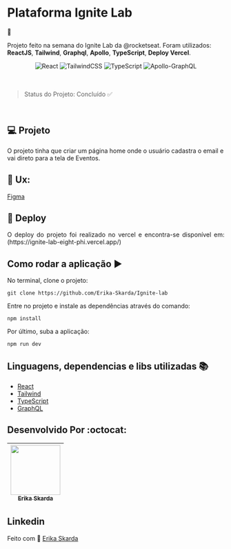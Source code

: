 # Plataforma Ignite Lab
 :rocket:

Projeto feito na semana do Ignite Lab da @rocketseat.
 Foram utilizados:  **ReactJS**,  **Tailwind**,  **Graphql**,  **Apollo**,  **TypeScript**,  **Deploy Vercel**.

<div align="center">
 <img alt="React" src="https://img.shields.io/badge/react-%2320232a.svg?style=for-the-badge&logo=react&logoColor=%2361DAFB"/>
 <img alt="TailwindCSS" src="https://img.shields.io/badge/tailwindcss-%2338B2AC.svg?style=for-the-badge&logo=tailwind-css&logoColor=white"/>
 <img alt="TypeScript" src="https://img.shields.io/badge/typescript-%23007ACC.svg?style=for-the-badge&logo=typescript&logoColor=white"/>
  <img alt="Apollo-GraphQL" src="https://img.shields.io/badge/-ApolloGraphQL-311C87?style=for-the-badge&logo=apollo-graphql"/>
</div>
</br>
<!-- <div align="center">
    <img alt="move.it" title="move.it" src="https://repository-images.githubusercontent.com/359263816/763c0a80-a07b-11eb-8c1e-753efb2f253a" />
</div> -->
</br>   

> Status do Projeto: Concluído  ✅
 
</br>   


## 💻 Projeto

 O projeto tinha que criar um página home onde o usuário cadastra o email e vai direto para a tela de Eventos.

## 🎨 Ux:

[Figma](https://www.figma.com/file/o8TaUd9ACB26V8i8ejHRk7/Plataforma-de-evento---Ignite-Lab-(Community)-(Community)?node-id=24%3A2) 

## 🎊 Deploy

<p align="justify">
  O deploy do projeto foi realizado no vercel e encontra-se disponível em: (https://ignite-lab-eight-phi.vercel.app/)
</p>

## Como rodar a aplicação :arrow_forward:

No terminal, clone o projeto: 

```
git clone https://github.com/Erika-Skarda/Ignite-lab
```
Entre no projeto e instale as dependências através do comando:
```
npm install
```
Por último, suba a aplicação: 
```
npm run dev
```

## Linguagens, dependencias e libs utilizadas :books:

- [React](https://reactjs.org)
- [Tailwind](https://tailwindcss.com/)
- [TypeScript](https://www.typescriptlang.org/)
- [GraphQL](https://graphql.org/)

## Desenvolvido Por :octocat:

| [<img src="https://avatars1.githubusercontent.com/u/60902843?s=400&u=fca9219fa3416ab4b849077b9248f71d44133283&v=4" width=115><br><sub>Erika Skarda</sub>](https://www.linkedin.com/in/erika-skarda/) | 
| :---: |


## Linkedin
  <p>    
    Feito com 💜 <a href="https://www.linkedin.com/in/erika-skarda/" target="_blank">Erika Skarda</a>
  </p>
